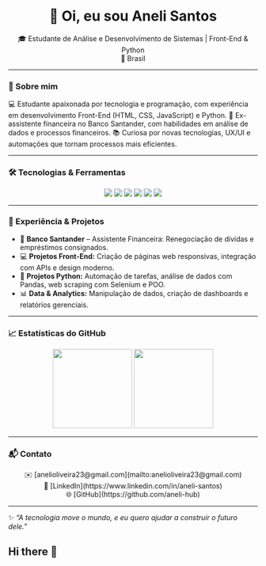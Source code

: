 <h1 align="center">👋 Oi, eu sou Aneli Santos</h1>
<p align="center">
  🎓 Estudante de Análise e Desenvolvimento de Sistemas | Front-End & Python <br>
  📍 Brasil
</p>

---

### 🚀 Sobre mim
<p>
💻 Estudante apaixonada por tecnologia e programação, com experiência em desenvolvimento Front-End (HTML, CSS, JavaScript) e Python.  
💼 Ex-assistente financeira no Banco Santander, com habilidades em análise de dados e processos financeiros.  
📚 Curiosa por novas tecnologias, UX/UI e automações que tornam processos mais eficientes.
</p>

---

### 🛠️ Tecnologias & Ferramentas
<p align="center">
  <img src="https://img.shields.io/badge/HTML5-E34F26?style=for-the-badge&logo=html5&logoColor=white"/>
  <img src="https://img.shields.io/badge/CSS3-1572B6?style=for-the-badge&logo=css3&logoColor=white"/>
  <img src="https://img.shields.io/badge/JavaScript-F7DF1E?style=for-the-badge&logo=javascript&logoColor=black"/>
  <img src="https://img.shields.io/badge/Python-3776AB?style=for-the-badge&logo=python&logoColor=white"/>
  <img src="https://img.shields.io/badge/GitHub-181717?style=for-the-badge&logo=github&logoColor=white"/>
  <img src="https://img.shields.io/badge/SQL-4479A1?style=for-the-badge&logo=MySQL&logoColor=white"/>
</p>

---

### 🌟 Experiência & Projetos
- 💼 **Banco Santander** – Assistente Financeira: Renegociação de dívidas e empréstimos consignados.  
- 💻 **Projetos Front-End:** Criação de páginas web responsivas, integração com APIs e design moderno.  
- 🐍 **Projetos Python:** Automação de tarefas, análise de dados com Pandas, web scraping com Selenium e POO.  
- 📊 **Data & Analytics:** Manipulação de dados, criação de dashboards e relatórios gerenciais.

---

### 📈 Estatísticas do GitHub
<p align="center">
  <img height="160em" src="https://github-readme-stats.vercel.app/api?username=aneli-hub&show_icons=true&theme=tokyonight&count_private=true"/>
  <img height="160em" src="https://github-readme-stats.vercel.app/api/top-langs/?username=aneli-hub&layout=compact&theme=tokyonight"/>
</p>

---

### 📬 Contato
<p align="center">
  ✉️ [anelioliveira23@gmail.com](mailto:anelioliveira23@gmail.com) <br>
  💼 [LinkedIn](https://www.linkedin.com/in/aneli-santos) <br>
  🌐 [GitHub](https://github.com/aneli-hub)
</p>

---

✨ *“A tecnologia move o mundo, e eu quero ajudar a construir o futuro dele.”*
## Hi there 👋
